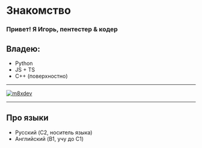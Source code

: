 # Знакомство
<h3>Привет! Я Игорь, пентестер & кодер</h3>

## Владею:
* Python
* JS + TS
* C++ (поверхностно)

---


[![m8xdev](https://github-readme-stats.vercel.app/api?username=m8xdev&theme=tokyonight)](https://github.com/anuraghazra/github-readme-stats)

---

## Про языки
* Русский (C2, носитель языка)
* Английский (B1, учу до C1)

